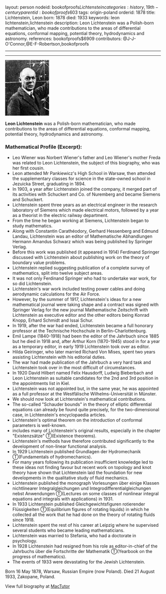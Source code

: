 layout: person
nodeid: bookofproofs$Lichtenstein
categories: history,19th-century
parentid: bookofproofs$603
tags: origin-poland
orderid: 1878
title: Lichtenstein, Leon
born: 1878
died: 1933
keywords: leon lichtenstein,lichtenstein
description: Leon Lichtenstein was a Polish-born mathematician, who made contributions to the areas of differential equations, conformal mapping, potential theory, hydrodynamics and astronomy.
references: bookofproofs$6909
contributors: @J-J-O'Connor,@E-F-Robertson,bookofproofs

---



---

![Lichtenstein.jpg](https://github.com/bookofproofs/bookofproofs.github.io/blob/main/_sources/_assets/images/portraits/Lichtenstein.jpg?raw=true)

**Leon Lichtenstein** was a Polish-born mathematician, who made contributions to the areas of differential equations, conformal mapping, potential theory, hydrodynamics and astronomy.

### Mathematical Profile (Excerpt):
* Leo Wiener was Norbert Wiener's father and Leo Wiener's mother Freda was related to Leon Lichtenstein, the subject of this biography, who was her first cousin.
* Leon attended Mr Pankiewicz's High School in Warsaw, then attended the supplementary classes for science in the state-owned school in Jezuicka Street, graduating in 1894.
* In 1903, a year after Lichtenstein joined the company, it merged part of its activities with Schuckert and Co. of Nuremberg and became Siemens and Schuckert.
* Lichtenstein spent three years as an electrical engineer in the research laboratory of Siemens which made electrical motors, followed by a year as a theorist in the electric railway department.
* From the time he began working at Siemens, Lichtenstein began to study mathematics.
* Along with Constantin Carathéodory, Gerhard Hessenberg and Edmund Landau, Lichtenstein was an editor of Mathematische Abhandlungen Hermann Amandus Schwarz which was being published by Springer Verlag.
* Before this work was published (it appeared in 1914) Ferdinand Springer discussed with Lichtenstein about publishing work on the theory of boundary value problems.
* Lichtenstein replied suggesting publication of a complete survey of mathematics, split into twelve subject areas.
* It was not only Ferdinand Springer who had to undertake war work, for so did Lichtenstein.
* Lichtenstein's war work included testing power cables and doing aerodynamic calculations for the Air Force.
* However, by the summer of 1917, Lichtenstein's ideas for a new mathematical journal were taking shape and a contract was signed with Springer Verlag for the new journal Mathematische Zeitschrift with Lichtenstein as executive editor and the other editors being Konrad Knopp, Erhard Schmidt and Issai Schur.
* In 1919, after the war had ended, Lichtenstein became a full honorary professor at the Technische Hochschule in Berlin-Charlottenburg.
* Emil Lampe (1840-1918) had been the editor of the Jahrbuch since 1885 but he died in 1918 and, after Arthur Korn (1870-1945) stood in for a year as a temporary editor, in early 1919 Lichtenstein took over as editor.
* Hilda Geiringer, who later married Richard Von Mises, spent two years assisting Lichtenstein with his editorial duties.
* The war had made publication of the Jahrbuch a very hard task and Lichtenstein took over in the most difficult of circumstances.
* In 1920 David Hilbert named Felix Hausdorff, Ludwig Bieberbach and Leon Lichtenstein as suitable candidates for the 2nd   and 3rd   position in the appointments list in Kiel.
* Lichtenstein was not appointed but, in the same year, he was appointed as a full professor at the Westfälische Wilhelms-Universität in Münster.
* We should now look at Lichtenstein's mathematical contributions.
* The so-called "Schauder bounds" in the theory of elliptic differential equations can already be found quite precisely, for the two-dimensional case, in Lichtenstein's encyclopaedia articles.
* Lichtenstein's optimal theorem on the introduction of conformal parameters is well-known.
* includes many of Lichtenstein's original results, especially in the chapter "Existenzsätze"  Ⓣ(Existence theorems).
* Lichtenstein's methods have therefore contributed significantly to the development of non-linear functional analysis.
* In 1929 Lichtenstein published Grundlagen der Hydromechanik Ⓣ(Fundamentals of hydromechanics).
* For many years following its publication insufficient knowledge led to these ideas not finding favour but recent work on topology and knot theory have shown that Lichtenstein laid the foundation for new developments in the qualitative study of fluid mechanics.
* Lichtenstein published the monograph Vorlesungen über einige Klassen nichtlinearer Integralgleichungen und Integrodifferentialgleichungen nebst Anwendungen Ⓣ(Lectures on some classes of nonlinear integral equations and integrals with applications) in 1931.
* In 1933 Lichtenstein published Gleichgewichtsfiguren rotierender Flüssigkeiten Ⓣ(Equilibrium figures of rotating liquids) in which he collected all the work that he had done on the theory of rotating fluids since 1918.
* Lichtenstein spent the rest of his career at Leipzig where he supervised several students who became leading mathematicians.
* Lichtenstein was married to Stefania, who had a doctorate in psychology.
* In 1928 Lichtenstein had resigned from his role as editor-in-chief of the Jahrbuchs über die Fortschritte der Mathematik Ⓣ(Yearbook on the progress of mathematics).
* The events of 1933 were devastating for the Jewish Lichtenstein.

Born 16 May 1878, Warsaw, Russian Empire (now Poland). Died 21 August 1933, Zakopane, Poland.

View full biography at [MacTutor](https://mathshistory.st-andrews.ac.uk/Biographies/Lichtenstein/)
